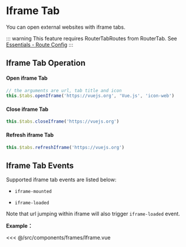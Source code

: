 # Iframe Tab

You can open external websites with iframe tabs.

::: warning
This feature requires RouterTabRoutes from RouterTab. See [Essentials - Route Config](README.md#路由配置)
:::

## Iframe Tab Operation

<doc-links api="#routertab-openiframetab" demo="/default/" />

#### Open iframe Tab

```js
// the arguments are url, tab title and icon
this.$tabs.openIframe('https://vuejs.org', 'Vue.js', 'icon-web')
```

#### Close iframe Tab

```js
this.$tabs.closeIframe('https://vuejs.org')
```

#### Refresh iframe Tab

```js
this.$tabs.refreshIframe('https://vuejs.org')
```

## Iframe Tab Events

Supported iframe tab events are listed below:

- `iframe-mounted`

- `iframe-loaded`

Note that url jumping within iframe will also trigger `iframe-loaded` event.

<doc-links api="#iframe-mounted" demo="/iframe/" />

**Example：**

<<< @/src/components/frames/Iframe.vue
